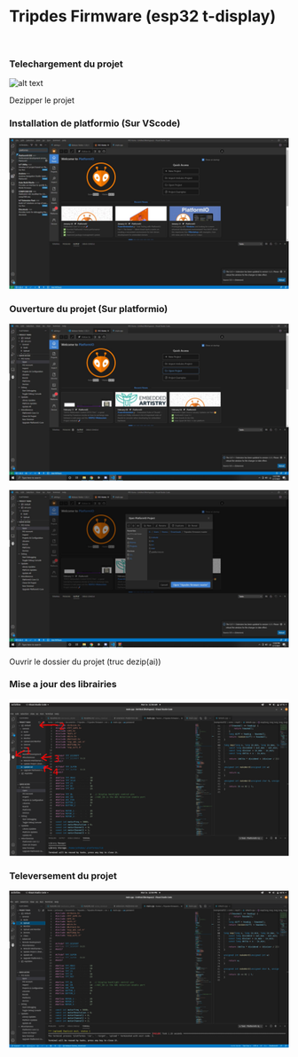 # Tripdes Firmware (esp32 t-display)

<br/>

### Telechargement du projet
![alt text](https://github.com/juthomas/Tripodes-firmware/blob/master/README_images/Project_Download.jpg)

Dezipper le projet

### Installation de platformio (Sur VScode)
![alt text](https://github.com/juthomas/Tripodes-firmware/blob/master/README_images/Install_Platformio.jpg)

### Ouverture du projet (Sur platformio)
![alt text](https://github.com/juthomas/Tripodes-firmware/blob/master/README_images/Projet_Open_1.jpg)

![alt text](https://github.com/juthomas/Tripodes-firmware/blob/master/README_images/Projet_Open_2.jpg)

Ouvrir le dossier du projet (truc dezip(ai))

### Mise a jour des librairies 
![alt text](https://github.com/juthomas/Chemical_Orca/blob/master/README_images/Update_Project.png)

### Televersement du projet
![alt text](https://github.com/juthomas/Chemical_Orca/blob/master/README_images/Upload_Project.png)
